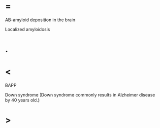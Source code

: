 # =

AB-amyloid deposition in the brain

Localized amyloidosis

# .

# <

BAPP

Down syndrome (Down syndrome commonly results in Alzheimer disease by 40 years old.)

# >
